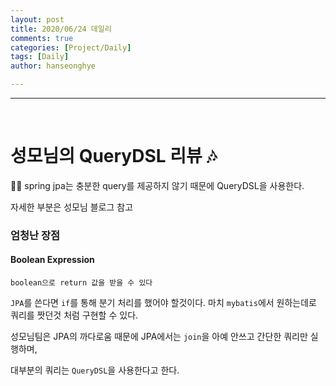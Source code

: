 ```yaml
---
layout: post
title: 2020/06/24 데일리
comments: true
categories: [Project/Daily]
tags: [Daily]
author: hanseonghye

---
```


---

<br />

# 성모님의 QueryDSL 리뷰 🎶

🤷‍♂️ spring jpa는 충분한 query를 제공하지 않기 때문에 QueryDSL을 사용한다.

자세한 부분은 성모님 블로그 참고



### 엄청난 장점

#### Boolean Expression

`boolean으로 return 값을 받을 수 있다`

`JPA`를 쓴다면 `if`를 통해 분기 처리를 했어야 할것이다. 마치 `mybatis`에서 원하는데로 쿼리를 짯던것 처럼 구현할 수 있다.



성모님팀은 JPA의 까다로움 때문에 JPA에서는 `join`을 아예 안쓰고 간단한 쿼리만 실행하며,

대부분의 쿼리는 `QueryDSL`을 사용한다고 한다.